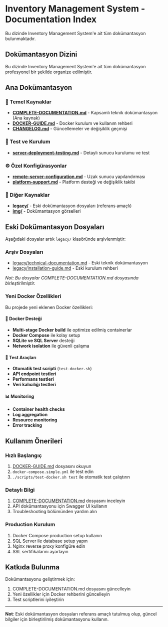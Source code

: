 # Inventory Management System - Documentation Index

Bu dizinde Inventory Management System'e ait tüm dokümantasyon bulunmaktadır.

## Dokümantasyon Dizini

Bu dizinde Inventory Management System'e ait tüm dokümantasyon profesyonel bir şekilde organize edilmiştir.

## Ana Dokümantasyon

### 📖 Temel Kaynaklar
- **[COMPLETE-DOCUMENTATION.md](COMPLETE-DOCUMENTATION.md)** - Kapsamlı teknik dokümantasyon (Ana kaynak)
- **[DOCKER-GUIDE.md](DOCKER-GUIDE.md)** - Docker kurulum ve kullanım rehberi
- **[CHANGELOG.md](CHANGELOG.md)** - Güncellemeler ve değişiklik geçmişi

### 🧪 Test ve Kurulum
- **[server-deployment-testing.md](server-deployment-testing.md)** - Detaylı sunucu kurulumu ve test

### ⚙️ Özel Konfigürasyonlar
- **[remote-server-configuration.md](remote-server-configuration.md)** - Uzak sunucu yapılandırması
- **[platform-support.md](platform-support.md)** - Platform desteği ve değişiklik takibi

### 📂 Diğer Kaynaklar
- **[legacy/](legacy/)** - Eski dokümantasyon dosyaları (referans amaçlı)
- **[img/](img/)** - Dokümantasyon görselleri

## Eski Dokümantasyon Dosyaları

Aşağıdaki dosyalar artık `legacy/` klasöründe arşivlenmiştir:

### Arşiv Dosyaları
- [legacy/technical-documentation.md](legacy/technical-documentation.md) - Eski teknik dokümantasyon
- [legacy/installation-guide.md](legacy/installation-guide.md) - Eski kurulum rehberi

*Not: Bu dosyalar COMPLETE-DOCUMENTATION.md dosyasında birleştirilmiştir.*

### Yeni Docker Özellikleri

Bu projede yeni eklenen Docker özellikleri:

#### 🎯 Docker Desteği
- **Multi-stage Docker build** ile optimize edilmiş containerlar
- **Docker Compose** ile kolay setup
- **SQLite ve SQL Server** desteği
- **Network isolation** ile güvenli çalışma

#### 🧪 Test Araçları
- **Otomatik test scripti** (`test-docker.sh`)
- **API endpoint testleri**
- **Performans testleri**
- **Veri kalıcılığı testleri**

#### 📊 Monitoring
- **Container health checks**
- **Log aggregation**
- **Resource monitoring**
- **Error tracking**

## Kullanım Önerileri

### Hızlı Başlangıç
1. [DOCKER-GUIDE.md](DOCKER-GUIDE.md) dosyasını okuyun
2. `docker-compose.simple.yml` ile test edin
3. `./scripts/test-docker.sh test` ile otomatik test çalıştırın

### Detaylı Bilgi
1. [COMPLETE-DOCUMENTATION.md](COMPLETE-DOCUMENTATION.md) dosyasını inceleyin
2. API dokümantasyonu için Swagger UI kullanın
3. Troubleshooting bölümünden yardım alın

### Production Kurulum
1. Docker Compose production setup kullanın
2. SQL Server ile database setup yapın
3. Nginx reverse proxy konfigüre edin
4. SSL sertifikalarını ayarlayın

## Katkıda Bulunma

Dokümantasyonu geliştirmek için:
1. COMPLETE-DOCUMENTATION.md dosyasını güncelleyin
2. Yeni özellikler için Docker rehberini güncelleyin
3. Test scriptlerini iyileştirin

---

**Not**: Eski dokümantasyon dosyaları referans amaçlı tutulmuş olup, güncel bilgiler için birleştirilmiş dokümantasyonu kullanın.
